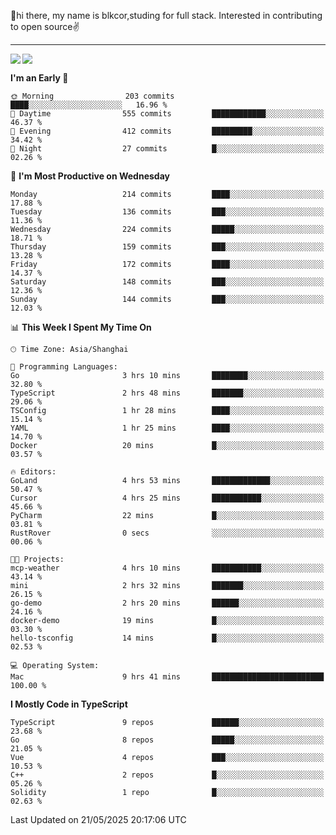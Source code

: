 👋hi there, my name is blkcor,studing for full stack.
Interested in contributing to open source✌️

<hr/>

![](https://github-readme-stats.vercel.app/api?username=blkcor)
<a href="https://github.com/blkcor/github-readme-stats">
    <img align="left" src="https://github-readme-stats.vercel.app/api/top-langs/?username=blkcor&hide=jupyter%20notebook,shaderlab,tex,c%23&langs_count=9" />
</a>


<!--START_SECTION:waka-->
**I'm an Early 🐤** 

```text
🌞 Morning                203 commits         ████░░░░░░░░░░░░░░░░░░░░░   16.96 % 
🌆 Daytime                555 commits         ████████████░░░░░░░░░░░░░   46.37 % 
🌃 Evening                412 commits         █████████░░░░░░░░░░░░░░░░   34.42 % 
🌙 Night                  27 commits          █░░░░░░░░░░░░░░░░░░░░░░░░   02.26 % 
```
📅 **I'm Most Productive on Wednesday** 

```text
Monday                   214 commits         ████░░░░░░░░░░░░░░░░░░░░░   17.88 % 
Tuesday                  136 commits         ███░░░░░░░░░░░░░░░░░░░░░░   11.36 % 
Wednesday                224 commits         █████░░░░░░░░░░░░░░░░░░░░   18.71 % 
Thursday                 159 commits         ███░░░░░░░░░░░░░░░░░░░░░░   13.28 % 
Friday                   172 commits         ████░░░░░░░░░░░░░░░░░░░░░   14.37 % 
Saturday                 148 commits         ███░░░░░░░░░░░░░░░░░░░░░░   12.36 % 
Sunday                   144 commits         ███░░░░░░░░░░░░░░░░░░░░░░   12.03 % 
```


📊 **This Week I Spent My Time On** 

```text
🕑︎ Time Zone: Asia/Shanghai

💬 Programming Languages: 
Go                       3 hrs 10 mins       ████████░░░░░░░░░░░░░░░░░   32.80 % 
TypeScript               2 hrs 48 mins       ███████░░░░░░░░░░░░░░░░░░   29.06 % 
TSConfig                 1 hr 28 mins        ████░░░░░░░░░░░░░░░░░░░░░   15.14 % 
YAML                     1 hr 25 mins        ████░░░░░░░░░░░░░░░░░░░░░   14.70 % 
Docker                   20 mins             █░░░░░░░░░░░░░░░░░░░░░░░░   03.57 % 

🔥 Editors: 
GoLand                   4 hrs 53 mins       █████████████░░░░░░░░░░░░   50.47 % 
Cursor                   4 hrs 25 mins       ███████████░░░░░░░░░░░░░░   45.66 % 
PyCharm                  22 mins             █░░░░░░░░░░░░░░░░░░░░░░░░   03.81 % 
RustRover                0 secs              ░░░░░░░░░░░░░░░░░░░░░░░░░   00.06 % 

🐱‍💻 Projects: 
mcp-weather              4 hrs 10 mins       ███████████░░░░░░░░░░░░░░   43.14 % 
mini                     2 hrs 32 mins       ███████░░░░░░░░░░░░░░░░░░   26.15 % 
go-demo                  2 hrs 20 mins       ██████░░░░░░░░░░░░░░░░░░░   24.16 % 
docker-demo              19 mins             █░░░░░░░░░░░░░░░░░░░░░░░░   03.30 % 
hello-tsconfig           14 mins             █░░░░░░░░░░░░░░░░░░░░░░░░   02.53 % 

💻 Operating System: 
Mac                      9 hrs 41 mins       █████████████████████████   100.00 % 
```

**I Mostly Code in TypeScript** 

```text
TypeScript               9 repos             ██████░░░░░░░░░░░░░░░░░░░   23.68 % 
Go                       8 repos             █████░░░░░░░░░░░░░░░░░░░░   21.05 % 
Vue                      4 repos             ███░░░░░░░░░░░░░░░░░░░░░░   10.53 % 
C++                      2 repos             █░░░░░░░░░░░░░░░░░░░░░░░░   05.26 % 
Solidity                 1 repo              █░░░░░░░░░░░░░░░░░░░░░░░░   02.63 % 
```




 Last Updated on 21/05/2025 20:17:06 UTC
<!--END_SECTION:waka-->


